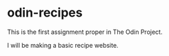 # odin-recipes
This is the first assignment proper in The Odin Project.

I will be making a basic recipe website.